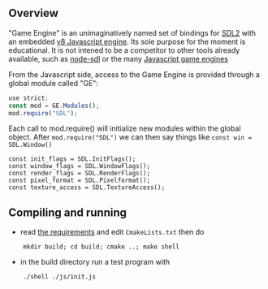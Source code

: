 ## Overview

"Game Engine" is an unimaginatively named set of bindings for [SDL2](https://www.libsdl.org/) with an embedded [v8 Javascript engine](https://v8.dev/docs). Its sole purpose for the moment is educational. It is not intened to be a competitor to other tools already available, such as [node-sdl](https://www.npmjs.com/package/sdl) or the many [Javascript game engines](https://github.com/collections/javascript-game-engines)

From the Javascript side, access to the Game Engine is provided through a global module called "GE":

```javascript
use strict;
const mod = GE.Modules();
mod.require("SDL");
```

Each call to mod.require() will initialize new modules within the global object. After `mod.require("SDL")` we can then say things like `const win = SDL.Window()`

```javasciprt
const init_flags = SDL.InitFlags();
const window_flags = SDL.WindowFlags();
const render_flags = SDL.RenderFlags();
const pixel_format = SDL.Pixelformat();
const texture_access = SDL.TextureAccess();
```


## Compiling and running

- read [the requirements](requirements.md) and edit `CmakeLists.txt` then do
```shell no-beautify
    mkdir build; cd build; cmake ..; make shell
```
- in the build directory run a test program with
```shell no-beautify
    ./shell ./js/init.js
```

